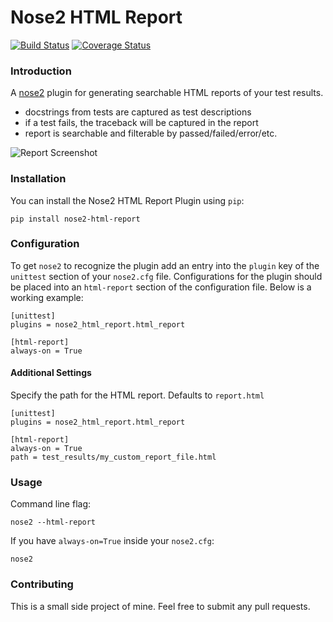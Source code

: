 # Nose2 HTML Report
[![Build Status](https://travis-ci.org/mgrijalva/nose2-html-report.svg?branch=master)](https://travis-ci.org/mgrijalva/nose2-html-report)
[![Coverage Status](https://coveralls.io/repos/github/mgrijalva/nose2-html-report/badge.svg?branch=master)](https://coveralls.io/github/mgrijalva/nose2-html-report?branch=master)

### Introduction
A [nose2](https://github.com/nose-devs/nose2) plugin for generating searchable HTML reports of your test results.
- docstrings from tests are captured as test descriptions
- if a test fails, the traceback will be captured in the report
- report is searchable and filterable by passed/failed/error/etc.

![Report Screenshot](https://raw.githubusercontent.com/mgrijalva/nose2-html-report/master/docs/images/report.png)

### Installation
You can install the Nose2 HTML Report Plugin using `pip`:
```
pip install nose2-html-report
```

### Configuration
To get `nose2` to recognize the plugin add an entry into the `plugin` key of the `unittest` section of your `nose2.cfg` file. Configurations for the plugin should be placed into an `html-report` section of the configuration file. Below is a working example:
```
[unittest]
plugins = nose2_html_report.html_report

[html-report]
always-on = True
```

#### Additional Settings
Specify the path for the HTML report. Defaults to `report.html`
```
[unittest]
plugins = nose2_html_report.html_report

[html-report]
always-on = True
path = test_results/my_custom_report_file.html
```

### Usage
Command line flag:
```
nose2 --html-report
```

If you have `always-on=True` inside your `nose2.cfg`:
```
nose2
```

### Contributing
This is a small side project of mine. Feel free to submit any pull requests.
